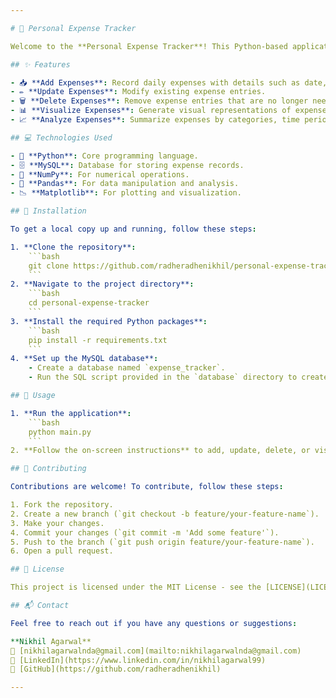 ```yaml
---

# 🧾 Personal Expense Tracker

Welcome to the **Personal Expense Tracker**! This Python-based application is designed to help you manage and track your daily expenses effectively. Initially a command-line interface (CUI) application, it is now being converted into a graphical user interface (GUI) application for an improved user experience.

## ✨ Features

- 📥 **Add Expenses**: Record daily expenses with details such as date, amount, category, and description.
- ✏️ **Update Expenses**: Modify existing expense entries.
- 🗑️ **Delete Expenses**: Remove expense entries that are no longer needed.
- 📊 **Visualize Expenses**: Generate visual representations of expenses over time using charts and graphs.
- 📈 **Analyze Expenses**: Summarize expenses by categories, time periods, etc.

## 💻 Technologies Used

- 🐍 **Python**: Core programming language.
- 🗄️ **MySQL**: Database for storing expense records.
- 🔢 **NumPy**: For numerical operations.
- 🐼 **Pandas**: For data manipulation and analysis.
- 📉 **Matplotlib**: For plotting and visualization.

## 🚀 Installation

To get a local copy up and running, follow these steps:

1. **Clone the repository**:
    ```bash
    git clone https://github.com/radheradhenikhil/personal-expense-tracker.git
    ```
2. **Navigate to the project directory**:
    ```bash
    cd personal-expense-tracker
    ```
3. **Install the required Python packages**:
    ```bash
    pip install -r requirements.txt
    ```
4. **Set up the MySQL database**:
    - Create a database named `expense_tracker`.
    - Run the SQL script provided in the `database` directory to create the necessary tables.

## 📖 Usage

1. **Run the application**:
    ```bash
    python main.py
    ```
2. **Follow the on-screen instructions** to add, update, delete, or visualize expenses.

## 🤝 Contributing

Contributions are welcome! To contribute, follow these steps:

1. Fork the repository.
2. Create a new branch (`git checkout -b feature/your-feature-name`).
3. Make your changes.
4. Commit your changes (`git commit -m 'Add some feature'`).
5. Push to the branch (`git push origin feature/your-feature-name`).
6. Open a pull request.

## 📜 License

This project is licensed under the MIT License - see the [LICENSE](LICENSE) file for details.

## 📬 Contact

Feel free to reach out if you have any questions or suggestions:

**Nikhil Agarwal**  
📧 [nikhilagarwalnda@gmail.com](mailto:nikhilagarwalnda@gmail.com)  
🔗 [LinkedIn](https://www.linkedin.com/in/nikhilagarwal99)  
🐙 [GitHub](https://github.com/radheradhenikhil)

---
```

